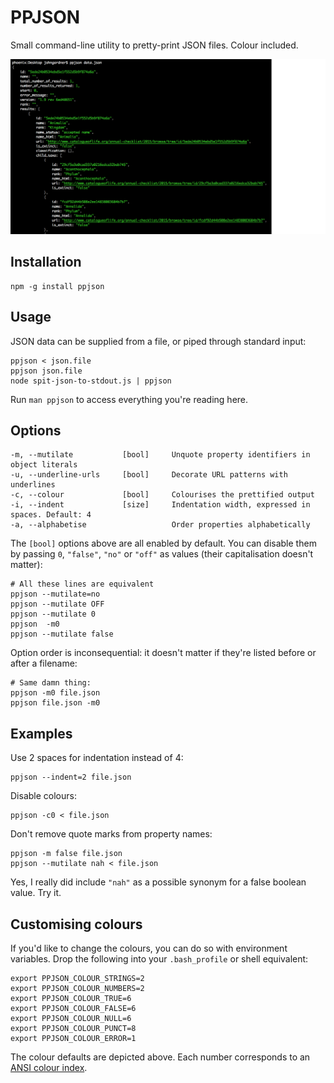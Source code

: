 PPJSON
=======

Small command-line utility to pretty-print JSON files. Colour included.

![Screenshot](preview.png)


Installation
------------

    npm -g install ppjson

Usage
-----

JSON data can be supplied from a file, or piped through standard input:

    ppjson < json.file
    ppjson json.file
    node spit-json-to-stdout.js | ppjson

Run `man ppjson` to access everything you're reading here.

Options
-------

```
-m, --mutilate           [bool]     Unquote property identifiers in object literals
-u, --underline-urls     [bool]     Decorate URL patterns with underlines
-c, --colour             [bool]     Colourises the prettified output
-i, --indent             [size]     Indentation width, expressed in spaces. Default: 4
-a, --alphabetise                   Order properties alphabetically
```

The `[bool]` options above are all enabled by default.
You can disable them by passing `0`, `"false"`, `"no"` or `"off"` as values (their capitalisation doesn't matter):

    # All these lines are equivalent
    ppjson --mutilate=no
    ppjson --mutilate OFF
    ppjson --mutilate 0
    ppjson  -m0
    ppjson --mutilate false

Option order is inconsequential: it doesn't matter if they're listed before or after a filename:

    # Same damn thing:
    ppjson -m0 file.json
    ppjson file.json -m0


Examples
--------

Use 2 spaces for indentation instead of 4:

    ppjson --indent=2 file.json

Disable colours:

    ppjson -c0 < file.json

Don't remove quote marks from property names:

    ppjson -m false file.json
    ppjson --mutilate nah < file.json

Yes, I really did include `"nah"` as a possible synonym for a false boolean value. Try it.


Customising colours
-------------------

If you'd like to change the colours, you can do so with environment variables.
Drop the following into your `.bash_profile` or shell equivalent:

    export PPJSON_COLOUR_STRINGS=2
    export PPJSON_COLOUR_NUMBERS=2
    export PPJSON_COLOUR_TRUE=6
    export PPJSON_COLOUR_FALSE=6
    export PPJSON_COLOUR_NULL=6
    export PPJSON_COLOUR_PUNCT=8
    export PPJSON_COLOUR_ERROR=1

The colour defaults are depicted above.
Each number corresponds to an [ANSI colour index](https://gist.github.com/jasonm23/2868981).
